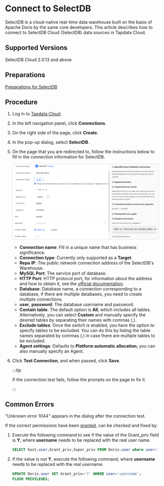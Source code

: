 # Connect to SelectDB

SelectDB is a cloud-native real-time data warehouse built on the basis of Apache Doris by the same core developers. This article describes how to connect to SelectDB Cloud (SelectDB) data sources in Tapdata Cloud.

## Supported Versions

SelectDB Cloud 2.0.13 and above

## Preparations

[Preparations for SelectDB](../../../prerequisites/config-database/beta/selectdb.md)


## Procedure

1. Log in to [Tapdata Cloud](https://cloud.tapdata.io/).

2. In the left navigation panel, click **Connections**.

4. On the right side of the page, click **Create**.

5. In the pop-up dialog, select **SelectDB**.

6. On the page that you are redirected to, follow the instructions below to fill in the connection information for SelectDB.

   ![Connect to SelectDB](../../../images/connect_selectdb.png)

   - **Connection name**: Fill in a unique name that has business significance.
   - **Connection type**: Currently only supported as a **Target**.
   - **Repo IP**: The public network connection address of the SelectDB's Warehouse.
   - **MySQL Port**: The service port of database.
   - **HTTP Port**: HTTP protocol port, for information about the address and how to obtain it, see the [official documentation](https://en.selectdb.com/docs/User%20Guide/Connect%20Warehouse).
   - **Database**: Database name, a connection corresponding to a database, if there are multiple databases, you need to create multiple connections.
   - **user**, **password**: The database username and password.
   - **Contain table**: The default option is **All**, which includes all tables. Alternatively, you can select **Custom** and manually specify the desired tables by separating their names with commas (,).
   - **Exclude tables**: Once the switch is enabled, you have the option to specify tables to be excluded. You can do this by listing the table names separated by commas (,) in case there are multiple tables to be excluded.
   - **Agent settings**: Defaults to **Platform automatic allocation**, you can also manually specify an Agent.

7. Click **Test Connection**, and when passed, click **Save**.

   :::tip

   If the connection test fails, follow the prompts on the page to fix it.

   :::



## Common Errors

"Unknown error 1044" appears in the dialog after the connection test.

If the correct permissions have been [granted](../../../prerequisites/config-database/beta/selectdb.md), can be checked and fixed by:

1. Execute the following command to see if the value of the Grant_priv field is **Y**, where **username** needs to be replaced with the real user name.

   ```sql
   SELECT host,user,Grant_priv,Super_priv FROM Doris.user where user='username';
   ```



2. If the value is not **Y**, execute the following command, where **username** needs to be replaced with the real username.

   ```sql
   UPDATE Doris.user SET Grant_priv='Y' WHERE user='username';
   FLUSH PRIVILEGES;
   ```

